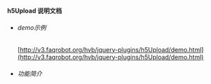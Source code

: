#### h5Upload 说明文档

* ###### demo示例
	[http://v3.faqrobot.org/hvb/jquery-plugins/h5Upload/demo.html](http://v3.faqrobot.org/hvb/jquery-plugins/h5Upload/demo.html)

* ###### 功能简介
	
